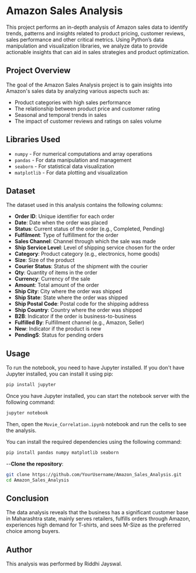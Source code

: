 # Amazon Sales Analysis

This project performs an in-depth analysis of Amazon sales data to identify trends, patterns and insights related to product pricing, customer reviews, sales performance and other critical metrics. Using Python’s data manipulation and visualization libraries, we analyze data to provide actionable insights that can aid in sales strategies and product optimization.

## Project Overview

The goal of the Amazon Sales Analysis project is to gain insights into Amazon's sales data by analyzing various aspects such as:
- Product categories with high sales performance
- The relationship between product price and customer rating
- Seasonal and temporal trends in sales
- The impact of customer reviews and ratings on sales volume

## Libraries Used

- `numpy` - For numerical computations and array operations
- `pandas` - For data manipulation and management
- `seaborn` - For statistical data visualization
- `matplotlib` - For data plotting and visualization

## Dataset

The dataset used in this analysis contains the following columns:

- **Order ID**: Unique identifier for each order
- **Date**: Date when the order was placed
- **Status**: Current status of the order (e.g., Completed, Pending)
- **Fulfilment**: Type of fulfillment for the order
- **Sales Channel**: Channel through which the sale was made
- **Ship Service Level**: Level of shipping service chosen for the order
- **Category**: Product category (e.g., electronics, home goods)
- **Size**: Size of the product
- **Courier Status**: Status of the shipment with the courier
- **Qty**: Quantity of items in the order
- **Currency**: Currency of the sale
- **Amount**: Total amount of the order
- **Ship City**: City where the order was shipped
- **Ship State**: State where the order was shipped
- **Ship Postal Code**: Postal code for the shipping address
- **Ship Country**: Country where the order was shipped
- **B2B**: Indicator if the order is business-to-business
- **Fulfilled By**: Fulfillment channel (e.g., Amazon, Seller)
- **New**: Indicator if the product is new
- **PendingS**: Status for pending orders

## Usage

To run the notebook, you need to have Jupyter installed. If you don't have Jupyter installed, you can install it using pip:

```bash
pip install jupyter
```

Once you have Jupyter installed, you can start the notebook server with the following command:

```bash
jupyter notebook
```

Then, open the `Movie_Correlation.ipynb` notebook and run the cells to see the analysis.


You can install the required dependencies using the following command:

```bash
pip install pandas numpy matplotlib seaborn
```

--**Clone the repository**:
   ```bash
   git clone https://github.com/YourUsername/Amazon_Sales_Analysis.git
   cd Amazon_Sales_Analysis
   ```
## Conclusion
The data analysis reveals that the business has a significant customer base in Maharashtra state, mainly serves retailers, fulfills orders through Amazon, experiences high demand for T-shirts, and sees M-Size as the preferred choice among buyers.

## Author

This analysis was performed by Riddhi Jayswal.



